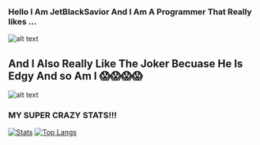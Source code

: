 ### Hello I Am JetBlackSavior And I Am A Programmer That Really likes ...
![alt text](https://raw.githubusercontent.com/cat-milk/Anime-Girls-Holding-Programming-Books/master/C/Aharen_Reina_Holding_C_Programming_Language.png)
## And I Also Really Like The Joker Becuase He Is Edgy And so Am I 😱😱😱😱
![alt text](https://i.ytimg.com/vi/wHbWJzCyH44/maxresdefault.jpg)

### MY SUPER CRAZY STATS!!!
[![Stats](https://github-readme-stats.vercel.app/api?username=jetblacksalvation&show_icons=true&count_private=true&theme=radical)](https://github.com/jetblacksalvation)
[![Top Langs](https://github-readme-stats.vercel.app/api/top-langs/?username=jetblacksalvation's&layout=compact&theme=radical)](https://github.com/jetblacksalvation)
